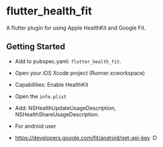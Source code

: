 # flutter_health_fit

A flutter plugin for using Apple HealthKit and Google Fit.

## Getting Started
* Add to pubspec.yaml: `flutter_health_fit`.
* Open your iOS Xcode project (Runner.xcworkspace)
* Capabilities: Enable HealthKit

* Open the `info.plist`
* Add: NSHealthUpdateUsageDescription, NSHealthShareUsageDescription.

* For android user
* https://developers.google.com/fit/android/get-api-key :D
 
